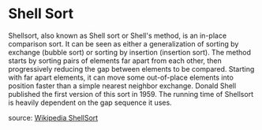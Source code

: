 # Shell Sort

Shellsort, also known as Shell sort or Shell's method, is an in-place comparison sort.
It can be seen as either a generalization of sorting by exchange (bubble sort) or sorting by insertion (insertion sort).
The method starts by sorting pairs of elements far apart from each other, then progressively reducing the gap between elements to be compared.
Starting with far apart elements, it can move some out-of-place elements into position faster than a simple nearest neighbor exchange.
Donald Shell published the first version of this sort in 1959.
The running time of Shellsort is heavily dependent on the gap sequence it uses.

source: [Wikipedia ShellSort](https://en.wikipedia.org/wiki/Shellsort)